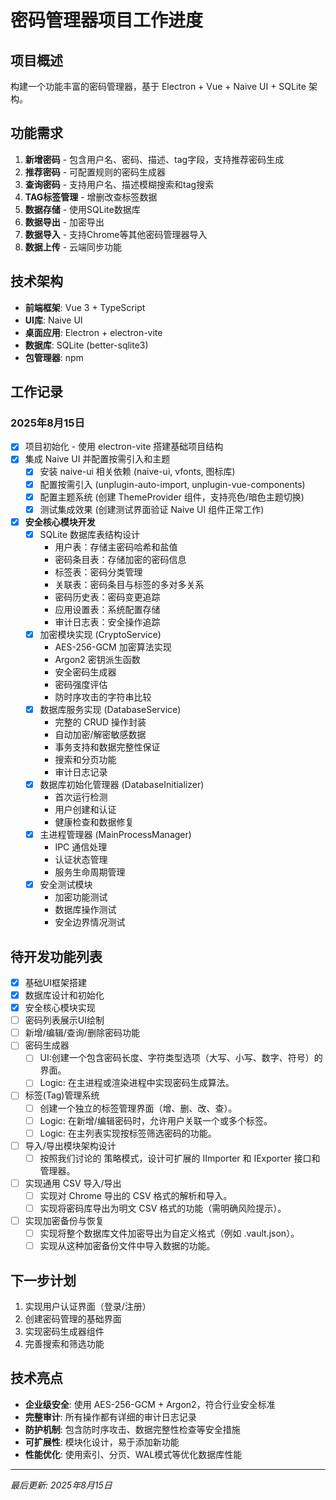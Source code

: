 # 密码管理器项目工作进度

## 项目概述
构建一个功能丰富的密码管理器，基于 Electron + Vue + Naive UI + SQLite 架构。

## 功能需求
1. **新增密码** - 包含用户名、密码、描述、tag字段，支持推荐密码生成
2. **推荐密码** - 可配置规则的密码生成器
3. **查询密码** - 支持用户名、描述模糊搜索和tag搜索
4. **TAG标签管理** - 增删改查标签数据
5. **数据存储** - 使用SQLite数据库
6. **数据导出** - 加密导出
7. **数据导入** - 支持Chrome等其他密码管理器导入
8. **数据上传** - 云端同步功能

## 技术架构
- **前端框架**: Vue 3 + TypeScript
- **UI库**: Naive UI
- **桌面应用**: Electron + electron-vite
- **数据库**: SQLite (better-sqlite3)
- **包管理器**: npm

## 工作记录

### 2025年8月15日
- [x] 项目初始化 - 使用 electron-vite 搭建基础项目结构
- [x] 集成 Naive UI 并配置按需引入和主题
  - [x] 安装 naive-ui 相关依赖 (naive-ui, vfonts, 图标库)
  - [x] 配置按需引入 (unplugin-auto-import, unplugin-vue-components)
  - [x] 配置主题系统 (创建 ThemeProvider 组件，支持亮色/暗色主题切换)
  - [x] 测试集成效果 (创建测试界面验证 Naive UI 组件正常工作)
  
- [x] **安全核心模块开发**
  - [x] SQLite 数据库表结构设计
    - 用户表：存储主密码哈希和盐值
    - 密码条目表：存储加密的密码信息
    - 标签表：密码分类管理
    - 关联表：密码条目与标签的多对多关系
    - 密码历史表：密码变更追踪
    - 应用设置表：系统配置存储
    - 审计日志表：安全操作追踪
  - [x] 加密模块实现 (CryptoService)
    - AES-256-GCM 加密算法实现
    - Argon2 密钥派生函数
    - 安全密码生成器
    - 密码强度评估
    - 防时序攻击的字符串比较
  - [x] 数据库服务实现 (DatabaseService)
    - 完整的 CRUD 操作封装
    - 自动加密/解密敏感数据
    - 事务支持和数据完整性保证
    - 搜索和分页功能
    - 审计日志记录
  - [x] 数据库初始化管理器 (DatabaseInitializer)
    - 首次运行检测
    - 用户创建和认证
    - 健康检查和数据修复
  - [x] 主进程管理器 (MainProcessManager)
    - IPC 通信处理
    - 认证状态管理
    - 服务生命周期管理
  - [x] 安全测试模块
    - 加密功能测试
    - 数据库操作测试
    - 安全边界情况测试

## 待开发功能列表
- [x] 基础UI框架搭建
- [x] 数据库设计和初始化
- [x] 安全核心模块实现
- [ ] 密码列表展示UI绘制
- [ ] 新增/编辑/查询/删除密码功能
- [ ] 密码生成器
  - [ ] UI:创建一个包含密码长度、字符类型选项（大写、小写、数字、符号）的界面。
  - [ ] Logic: 在主进程或渲染进程中实现密码生成算法。
- [ ] 标签(Tag)管理系统 
  - [ ] 创建一个独立的标签管理界面（增、删、改、查）。
  - [ ] Logic: 在新增/编辑密码时，允许用户关联一个或多个标签。
  - [ ] Logic: 在主列表实现按标签筛选密码的功能。
- [ ] 导入/导出模块架构设计
  - [ ] 按照我们讨论的 策略模式，设计可扩展的 IImporter 和 IExporter 接口和管理器。
- [ ] 实现通用 CSV 导入/导出
  - [ ] 实现对 Chrome 导出的 CSV 格式的解析和导入。
  - [ ] 实现将密码库导出为明文 CSV 格式的功能（需明确风险提示）。
- [ ] 实现加密备份与恢复
  - [ ] 实现将整个数据库文件加密导出为自定义格式（例如 .vault.json）。
  - [ ] 实现从这种加密备份文件中导入数据的功能。

## 下一步计划
1. 实现用户认证界面（登录/注册）
2. 创建密码管理的基础界面
3. 实现密码生成器组件
4. 完善搜索和筛选功能

## 技术亮点
- **企业级安全**: 使用 AES-256-GCM + Argon2，符合行业安全标准
- **完整审计**: 所有操作都有详细的审计日志记录
- **防护机制**: 包含防时序攻击、数据完整性检查等安全措施
- **可扩展性**: 模块化设计，易于添加新功能
- **性能优化**: 使用索引、分页、WAL模式等优化数据库性能

---
*最后更新: 2025年8月15日*
